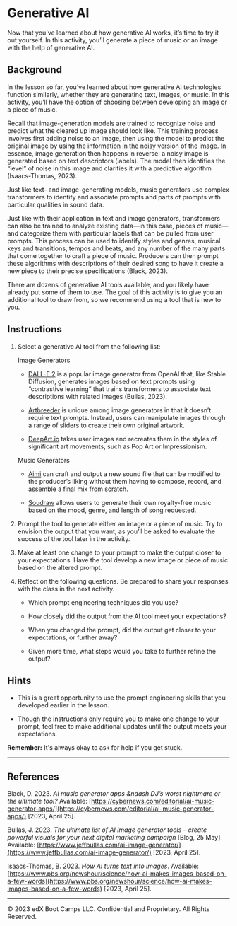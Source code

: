 # Generative AI

Now that you’ve learned about how generative AI works, it’s time to try it out yourself. In this activity, you’ll generate a piece of music or an image with the help of generative AI.

## Background

In the lesson so far, you’ve learned about how generative AI technologies function similarly, whether they are generating text, images, or music. In this activity, you’ll have the option of choosing between developing an image or a piece of music.

Recall that image-generation models are trained to recognize noise and predict what the cleared up image should look like. This training process involves first adding noise to an image, then using the model to predict the original image by using the information in the noisy version of the image. In essence, image generation then happens in reverse: a noisy image is generated based on text descriptors (labels). The model then identifies the “level” of noise in this image and clarifies it with a predictive algorithm (Isaacs-Thomas, 2023).

Just like text- and image-generating models, music generators use complex transformers to identify and associate prompts and parts of prompts with particular qualities in sound data.

Just like with their application in text and image generators, transformers can also be trained to analyze existing data&mdash;in this case, pieces of music&mdash;and categorize them with particular labels that can be pulled from user prompts. This process can be used to identify styles and genres, musical keys and transitions, tempos and beats, and any number of the many parts that come together to craft a piece of music. Producers can then prompt these algorithms with descriptions of their desired song to have it create a new piece to their precise specifications (Black, 2023).

There are dozens of generative AI tools available, and you likely have already put some of them to use. The goal of this activity is to give you an additional tool to draw from, so we recommend using a tool that is new to you.

## Instructions

1. Select a generative AI tool from the following list:

     Image Generators

    * [DALL-E 2](https://openai.com/product/dall-e-2) is a popular image generator from OpenAI that, like Stable Diffusion, generates images based on text prompts using “contrastive learning” that trains transformers to associate text descriptions with related images (Bullas, 2023).

    * [Artbreeder](https://www.artbreeder.com/) is unique among image generators in that it doesn’t require text prompts. Instead, users can manipulate images through a range of sliders to create their own original artwork.

    * [DeepArt.io](https://creativitywith.ai/deepartio/) takes user images and recreates them in the styles of significant art movements, such as Pop Art or Impressionism.

     Music Generators

    * [Aimi](https://www.aimi.fm/) can craft and output a new sound file that can be modified to the producer’s liking without them having to compose, record, and assemble a final mix from scratch.

    * [Soudraw](https://soundraw.io/) allows users to generate their own royalty-free music based on the mood, genre, and length of song requested.

2. Prompt the tool to generate either an image or a piece of music. Try to envision the output that you want, as you’ll be asked to evaluate the success of the tool later in the activity.

3. Make at least one change to your prompt to make the output closer to your expectations. Have the tool develop a new image or piece of music based on the altered prompt.

4. Reflect on the following questions. Be prepared to share your responses with the class in the next activity.

    * Which prompt engineering techniques did you use?

    * How closely did the output from the AI tool meet your expectations?

    * When you changed the prompt, did the output get closer to your expectations, or further away?

    * Given more time, what steps would you take to further refine the output?

## Hints

* This is a great opportunity to use the prompt engineering skills that you developed earlier in the lesson.

* Though the instructions only require you to make one change to your prompt, feel free to make additional updates until the output meets your expectations.

**Remember:** It's always okay to ask for help if you get stuck.

---

## References

Black, D. 2023. *AI music generator apps &ndash DJ’s worst nightmare or the ultimate tool?* Available: [https://cybernews.com/editorial/ai-music-generator-apps/](https://cybernews.com/editorial/ai-music-generator-apps/) [2023, April 25].

Bullas, J. 2023. *The ultimate list of AI image generator tools &ndash; create powerful visuals for your next digital marketing campaign* [Blog, 25 May]. Available: [https://www.jeffbullas.com/ai-image-generator/](https://www.jeffbullas.com/ai-image-generator/) [2023, April 25].

Isaacs-Thomas, B. 2023. *How AI turns text into images*. Available: [https://www.pbs.org/newshour/science/how-ai-makes-images-based-on-a-few-words](https://www.pbs.org/newshour/science/how-ai-makes-images-based-on-a-few-words) [2023, April 25].

---

© 2023 edX Boot Camps LLC. Confidential and Proprietary. All Rights Reserved.
